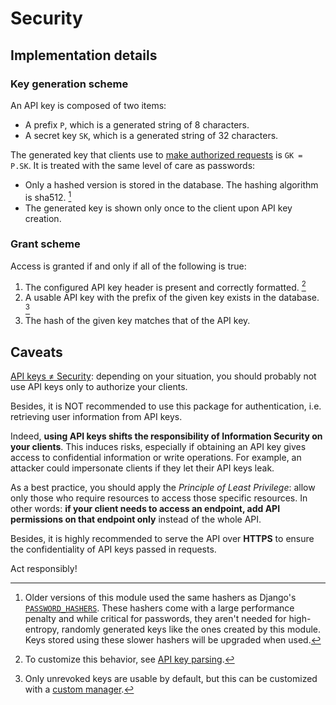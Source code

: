 # Security

## Implementation details

### Key generation scheme

An API key is composed of two items:

- A prefix `P`, which is a generated string of 8 characters.
- A secret key `SK`, which is a generated string of 32 characters.

The generated key that clients use to [make authorized requests](#making-authorized-requests) is `GK = P.SK`. It is treated with the same level of care as passwords:

- Only a hashed version is stored in the database. The hashing algorithm is sha512. [^1]
- The generated key is shown only once to the client upon API key creation.

[^1]: Older versions of this module used the same hashers as Django's [`PASSWORD_HASHERS`](https://docs.djangoproject.com/en/2.2/ref/settings/#std:setting-PASSWORD_HASHERS). These hashers come with a large performance penalty and while critical for passwords, they aren't needed for high-entropy, randomly generated keys like the ones created by this module. Keys stored using these slower hashers will be upgraded when used.

### Grant scheme

Access is granted if and only if all of the following is true:

1. The configured API key header is present and correctly formatted. [^3]
2. A usable API key with the prefix of the given key exists in the database. [^4]
3. The hash of the given key matches that of the API key.

[^3]: To customize this behavior, see [API key parsing](guide.md#api-key-parsing).
[^4]: Only unrevoked keys are usable by default, but this can be customized with a [custom manager](guide.md#managers).

## Caveats

[API keys ≠ Security](https://nordicapis.com/why-api-keys-are-not-enough/): depending on your situation, you should probably not use API keys only to authorize your clients.

Besides, it is NOT recommended to use this package for authentication, i.e. retrieving user information from API keys.

Indeed, **using API keys shifts the responsibility of Information Security on your clients**. This induces risks, especially if obtaining an API key gives access to confidential information or write operations. For example, an attacker could impersonate clients if they let their API keys leak.

As a best practice, you should apply the _Principle of Least Privilege_: allow only those who require resources to access those specific resources. In other words: **if your client needs to access an endpoint, add API permissions on that endpoint only** instead of the whole API.

Besides, it is highly recommended to serve the API over **HTTPS** to ensure the confidentiality of API keys passed in requests.

Act responsibly!
